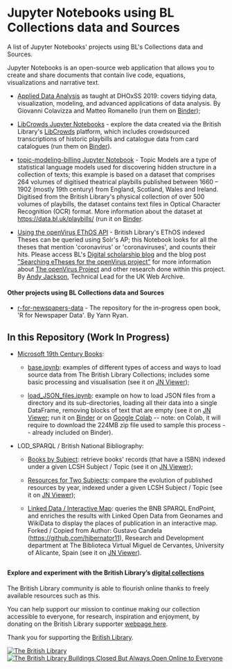 # Jupyter Notebooks using BL Collections data and Sources
A list of Jupyter Notebooks' projects using BL's Collections data and Sources.

Jupyter Notebooks is an open-source web application that allows you to create and share documents that contain live code, equations, visualizations and narrative text.

- [Applied Data Analysis](https://github.com/mromanello/ADA-DHOxSS2019) as taught at DHOxSS 2019: covers tidying data, visualization, modeling, and advanced applications of data analysis. By Giovanni Colavizza and Matteo Romanello (run them on [Binder](https://mybinder.org/v2/gh/mromanello/ADA-DHOxSS2019/master));

- [LibCrowds Jupyter Notebooks](https://github.com/LibCrowds/notebooks) - explore the data created via the British Library's [LibCrowds](http://libcrowds.com/) platform, which includes crowdsourced transcriptions of historic playbills and catalogue data from card catalogues (run them on [Binder](https://mybinder.org/v2/gh/libcrowds/notebooks/master?urlpath=lab)).

- [topic-modeling-billing Jupyter Notebook](https://github.com/hibernator11/notebook-texts-metadata/blob/master/topic-modeling-billing.ipynb) - Topic Models are a type of statistical language models used for discovering hidden structure in a collection of texts; this example is based on a dataset that comprises 264 volumes of digitised theatrical playbills published between 1660 – 1902 (mostly 19th century) from England, Scotland, Wales and Ireland. Digitised from the British Library's physical collection of over 500 volumes of playbills, the dataset contains text files in Optical Character Recognition (OCR) format. More information about the dataset at https://data.bl.uk/playbills/ (run it on [Binder](https://mybinder.org/v2/gh/hibernator11/notebook-texts-example/master?urlpath=notebooks/topic-modeling-billing.ipynb).

- [Using the openVirus EThOS API](https://github.com/anjackson/contentminer/blob/master/openVirus_EThOS_API.ipynb) - British Library's EThOS indexed Theses can be queried using Solr's AP; this Notebook looks for all the theses that mention 'coronavirus' or 'coronaviruses', and counts their hits. Please access BL's [Digital scholarship blog](https://blogs.bl.uk/digital-scholarship) and the blog post ["Searching eTheses for the openVirus project"](https://blogs.bl.uk/digital-scholarship/2020/05/searching-etheses-for-the-openvirus-project.html) for more information about [The openVirus Project](https://github.com/petermr/openVirus) and other research done within this project. By [Andy Jackson](https://anjackson.net/), Technical Lead for the UK Web Archive.

#### Other projects using BL Collections data and Sources

- [r-for-newspapers-data](https://github.com/yannryan-irl/r-for-newspapers-data) - The repository for the in-progress open book, 'R for Newspaper Data'. By Yann Ryan.


## In this Repository (Work In Progress)
- [Microsoft 19th Century Books](Microsoft19thCenturyBooks/):

    - [base.ipynb](Microsoft19thCenturyBooks/base.ipynb): examples of different types of access and ways to load source data from The British Library Collections; includes some basic processing and visualisation (see it on [JN Viewer](https://nbviewer.jupyter.org/github/BL-Labs/Jupyter-notebooks-projects-using-BL-Sources/blob/master/Microsoft19thCenturyBooks/base.ipynb));

    - [load_JSON_files.ipynb](Microsoft19thCenturyBooks/load_JSON_files.ipynb): example on how to load JSON files from a directory and its sub-directories, loading all their data into a single DataFrame, removing blocks of text that are empty (see it on [JN Viewer](https://nbviewer.jupyter.org/github/BL-Labs/Jupyter-notebooks-projects-using-BL-Sources/blob/master/Microsoft19thCenturyBooks/load_JSON_files.ipynb); run it on [Binder](https://mybinder.org/v2/gh/BL-Labs/Jupyter-notebooks-projects-using-BL-Sources/master?filepath=Microsoft19thCenturyBooks/load_JSON_files.ipynb) or on [Google Colab](https://colab.research.google.com/github/BL-Labs/Jupyter-notebooks-projects-using-BL-Sources/blob/master/Microsoft19thCenturyBooks/load_JSON_files.ipynb) -- note: on Colab, it will require to download the 224MB zip file used to sample this process -- already included on Binder).

- LOD_SPARQL / British National Bibliography:

    - [Books by Subject](LOD_SPARQL/00_BNB_SPARQL_books_by_LCSH_subject.ipynb): retrieve books' records (that have a ISBN) indexed under a given LCSH Subject / Topic (see it on [JN Viewer](https://nbviewer.jupyter.org/github/BL-Labs/Jupyter-notebooks-projects-using-BL-Sources/blob/master/LOD_SPARQL/00_BNB_SPARQL_books_by_LCSH_subject.ipynb));

    - [Resources for Two Subjects](LOD_SPARQL/01_BNB_SPARQL_Compare_Publication_Year_for_two_Subjects.ipynb): compare the evolution of published resources by year, indexed under a given LCSH Subject / Topic (see it on [JN Viewer](https://nbviewer.jupyter.org/github/BL-Labs/Jupyter-notebooks-projects-using-BL-Sources/blob/master/LOD_SPARQL/01_BNB_SPARQL_Compare_Publication_Year_for_two_Subjects.ipynb));

    - [Linked Data / Interactive Map](LOD_SPARQL/02_BNB_SPARQL_LOD_Extraction_Interactive_Map.ipynb): queries the BNB SPARQL EndPoint, and enriches the results with Linked Open Data from Geonames and WikiData to display the places of publication in an interactive map. Forked / Copied from Author: Gustavo Candela (https://github.com/hibernator11), Research and Development department at The Biblioteca Virtual Miguel de Cervantes, University of Alicante, Spain (see it on [JN Viewer](https://nbviewer.jupyter.org/github/BL-Labs/Jupyter-notebooks-projects-using-BL-Sources/blob/master/LOD_SPARQL/02_BNB_SPARQL_LOD_Extraction_Interactive_Map.ipynb)).

##
#### Explore and experiment with the British Library’s [digital collections](https://data.bl.uk/)

The British Library community is able to flourish online thanks to freely available resources such as this.

You can help support our mission to continue making our collection accessible to everyone, for research, inspiration and enjoyment, by donating on the British Library supporter [webpage here](http://tiny.cc/BL-Donate).

Thank you for supporting the [British Library](https://www.bl.uk/).

[![The British Library](https://github.com/BL-Labs/Jupyter-notebooks-projects-using-BL-Sources/raw/master/wstatic/BL_EWK.png)
![The British Library Buildings Closed But Always Open Online to Everyone](https://github.com/BL-Labs/Jupyter-notebooks-projects-using-BL-Sources/raw/master/wstatic/BL_CoronaV19_OpenOnline.jpg)](https://www.bl.uk/)

